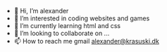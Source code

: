 - 👋 Hi, I’m alexander
- 👀 I’m interested in coding websites and games
- 🌱 I’m currently learning html and css
- 💞️ I’m looking to collaborate on ...
- 📫 How to reach me gmail alexander@krasuski.dk


<!---
hamumu-hub/hamumu-hub is a ✨ special ✨ repository because its `README.md` (this file) appears on your GitHub profile.
You can click the Preview link to take a look at your changes.
--->
